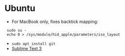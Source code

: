 # Ubuntu
- For MacBook only, fixes backtick mapping:
```shell
 sudo su -
 echo 0 > /sys/module/hid_apple/parameters/iso_layout
``` 
- `sudo apt install git`
- [Sublime Text 3](https://www.sublimetext.com/3)

